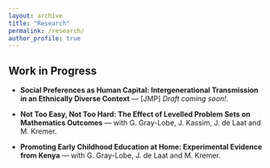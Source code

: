 ```yaml
---
layout: archive
title: "Research"
permalink: /research/
author_profile: true
---
```


## Work in Progress
- **Social Preferences as Human Capital: Intergenerational Transmission in an Ethnically Diverse Context** — [JMP] *Draft coming soon!*.
  
- **Not Too Easy, Not Too Hard: The Effect of Levelled Problem Sets on Mathematics Outcomes** — with G. Gray-Lobe, J. Kassim, J. de Laat and M. Kremer.
  
- **Promoting Early Childhood Education at Home: Experimental Evidence from Kenya**  — with G. Gray-Lobe, J. de Laat and M. Kremer.




